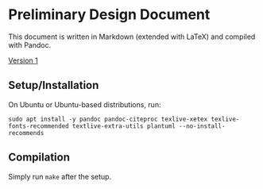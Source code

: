 # Preliminary Design Document

This document is written in Markdown (extended with LaTeX) and compiled with
Pandoc.

[Version 1](https://github.com/Fysh-Fyve/main/tree/pdd-v01/docs/PDD)

## Setup/Installation

On Ubuntu or Ubuntu-based distributions, run:

```
sudo apt install -y pandoc pandoc-citeproc texlive-xetex texlive-fonts-recommended textlive-extra-utils plantuml --no-install-recommends
```

## Compilation

Simply run `make` after the setup.
